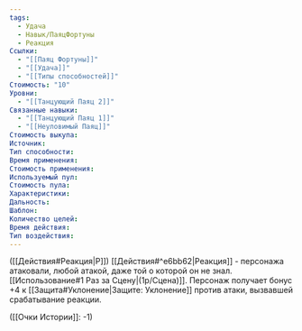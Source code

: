 ```yaml
---
tags:
  - Удача
  - Навык/ПаяцФортуны
  - Реакция
Ссылки:
  - "[[Паяц Фортуны]]"
  - "[[Удача]]"
  - "[[Типы способностей]]"
Стоимость: "10"
Уровни:
  - "[[Танцующий Паяц 2]]"
Связанные навыки:
  - "[[Танцующий Паяц 1]]"
  - "[[Неуловимый Паяц]]"
Стоимость выкупа:
Источник:
Тип способности:
Время применения:
Стоимость применения:
Используемый пул:
Стоимость пула:
Характеристики:
Дальность:
Шаблон:
Количество целей:
Время действия:
Тип воздействия:
---
```

([[Действия#Реакция|Р]]) [[Действия#^e6bb62|Реакция]] - персонажа атаковали, любой атакой, даже той о которой он не знал. [[Использование#1 Раз за Сцену|(1р/Сцена)]]. Персонаж получает бонус +4 к [[Защита#Уклонение|Защите: Уклонение]] против атаки, вызвавшей срабатывание реакции. 

([[Очки Истории]]: -1)